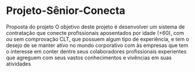 # Projeto-Sênior-Conecta
Proposta do projeto
O objetivo deste projeto é desenvolver um sistema
de contratação que conecte profissionais
aposentados por idade (+60), com ou sem
comprovação CLT, que possuem algum tipo de
experiência, e tem o desejo de se manter ativo no
mundo corporativo com às empresas que tem o
interesse em conter dentre seus colaboradores
profissionais experientes que agreguem com seus
vastos conhecimentos e vivências em suas
atividades
